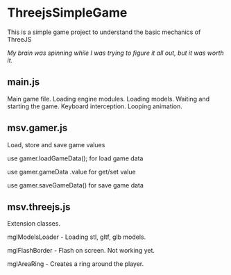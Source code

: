 # ThreejsSimpleGame

This is a simple game project to understand the basic mechanics of ThreeJS

_My brain was spinning while I was trying to figure it all out, but it was worth it._

## main.js
Main game file. Loading engine modules. Loading models. Waiting and starting the game. Keyboard interception. Looping animation.

## msv.gamer.js
Load, store and save game values

use gamer.loadGameData(); for load game data

use gamer.gameData .value for get/set value

use gamer.saveGameData() for save game data

## msv.threejs.js
Extension classes.

mglModelsLoader - Loading stl, gltf, glb models.

mglFlashBorder - Flash on screen. Not working yet.

mglAreaRing - Creates a ring around the player.


